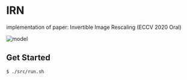 # IRN
implementation of paper: Invertible Image Rescaling (ECCV 2020 Oral)

![model](https://github.com/pkuxmq/Invertible-Image-Rescaling/raw/master/figures/architecture.jpg)

## Get Started

```
$ ./src/run.sh
```
